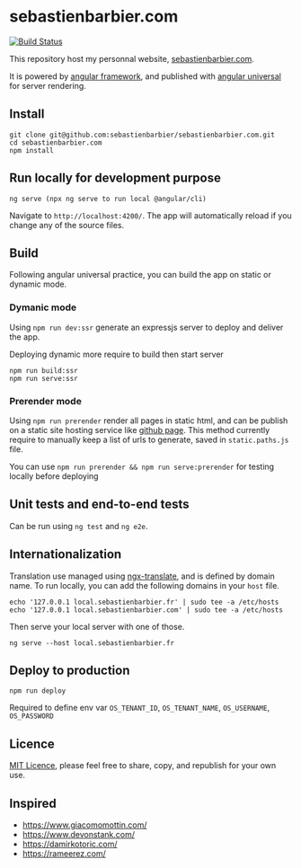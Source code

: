 # sebastienbarbier.com

[![Build Status](https://travis-ci.com/sebastienbarbier/sebastienbarbier.com.svg?branch=main)](https://travis-ci.com/sebastienbarbier/sebastienbarbier.com)

This repository host my personnal website, [sebastienbarbier.com](https://sebastienbarbier.com).

It is powered by [angular framework](https://angular.io), and published with [angular universal](https://github.com/angular/universal) for server rendering.

## Install

```
git clone git@github.com:sebastienbarbier/sebastienbarbier.com.git
cd sebastienbarbier.com
npm install
```

## Run locally for development purpose

```
ng serve (npx ng serve to run local @angular/cli)
```

Navigate to `http://localhost:4200/`. The app will automatically reload if you change any of the source files.

## Build

Following angular universal practice, you can build the app on static or dynamic mode.

### Dymanic mode

Using `npm run dev:ssr` generate an expressjs server to deploy and deliver the app.

Deploying dynamic more require to build then start server
```
npm run build:ssr
npm run serve:ssr
```

### Prerender mode

Using `npm run prerender` render all pages in static html, and can be publish on a static site hosting service like [github page](https://pages.github.com/). 
This method currently require to manually keep a list of urls to generate, saved in `static.paths.js` file.

You can use `npm run prerender && npm run serve:prerender` for testing locally before deploying

## Unit tests and end-to-end tests

Can be run using `ng test` and `ng e2e`.

## Internationalization

Translation use managed using [ngx-translate](http://www.ngx-translate.com/), and is defined by domain name. 
To run locally, you can add the following domains in your `host` file.

```
echo '127.0.0.1 local.sebastienbarbier.fr' | sudo tee -a /etc/hosts
echo '127.0.0.1 local.sebastienbarbier.com' | sudo tee -a /etc/hosts
```

Then serve your local server with one of those.

```
ng serve --host local.sebastienbarbier.fr
```

## Deploy to production

```
npm run deploy
```

Required to define env var `OS_TENANT_ID`, `OS_TENANT_NAME`, `OS_USERNAME`, `OS_PASSWORD`

## Licence

[MIT Licence](https://opensource.org/licenses/MIT), please feel free to share, copy, and republish for your own use.

## Inspired

- https://www.giacomomottin.com/  
- https://www.devonstank.com/  
- https://damirkotoric.com/  
- https://rameerez.com/
